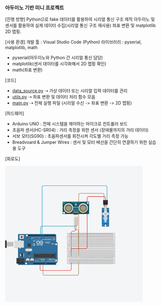 ### 아두이노 기반 미니 프로젝트

[진행 방향]
Python으로 fake 데이터를 활용하여 시리얼 통신 구조 제작
아두이노 및 센서를 활용하여 실제 데이터 수집(시리얼 통신 구조 재사용)
좌표 변환 및 matplotlib 2D 맵핑.

[사용 환경]
개발 툴 : Visual Studio Code (Python)
라이브러리 : pyserial, matplotlib, math
- pyserial(아두이노와 Python 간 시리얼 통신 담당)
- matplotlib(센서 데이터를 시각화해서 2D 맵핑 확인)
- math(좌표 변환)

[코드]
- [data_source.py](https://github.com/sgayoung129/SLAM-Arduino-Unity-Simulation/blob/main/Arduino/data_source.py)
  ⇢ 가상 데이터 또는 시리얼 입력 데이터를 관리
- [utils.py](https://github.com/sgayoung129/SLAM-Arduino-Unity-Simulation/blob/main/Arduino/utils.py)
  ⇢ 좌표 변환 및 데이터 처리 함수 모음  
- [main.py](https://github.com/sgayoung129/SLAM-Arduino-Unity-Simulation/blob/main/Arduino/main.py)
 ⇢ 전체 실행 파일 (시리얼 수신 -> 좌표 변환 -> 2D 맵핑)

[하드웨어]
- Arduino UNO : 전체 시스템을 제어하는 마이크로 컨트롤러 보드
- 초음파 센서(HC-SR04) : 거리 측정을 위한 센서 (장애물까지의 거리 데이터)
- 서보 모터(SG90) : 초음파센서를 회전시켜 각도별 거리 측정 가능
- Breadvoard & Jumper Wires : 센서 및 모터 배선을 간단히 연결하기 위한 실습용 도구

[회로도]

<img src="./Arduino_circuit.png" alt="아두이노 회로도" width="450"/>

